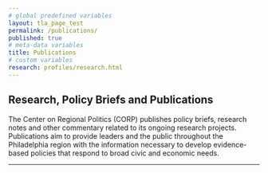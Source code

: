 ```yaml
---
# global predefined variables
layout: tla_page_test
permalink: /publications/
published: true
# meta-data variables
title: Publications
# custom variables
research: profiles/research.html
---
```

## Research, Policy Briefs and Publications
The Center on Regional Politics (CORP) publishes policy briefs, research notes and other commentary related to its ongoing research projects. Publications aim to provide leaders and the public throughout the Philadelphia region with the information necessary to develop evidence-based policies that respond to broad civic and economic needs.

___
